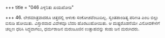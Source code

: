 +++
title = "046 ಎಳ್ಳನಿತು ಖಯಖೋಡಿ"

+++
46. ಲೇಶಮಾತ್ರವಾದರೂ ಚಿತ್ತದಲ್ಲಿ ಅಳುಕು ಸಂಕೋಚವೆಂಬುದಿಲ್ಲ. ಸ್ವಂತಪಾಂಡಿತ್ಯ ಪರಿಣತಿ ಎಂಬ ಬಿಲ್ಲು ಬಿಸುಡಿ ಹೋಯಿತು. ವಿಸ್ತಾರವಾದ ವಿವೇಕವೂ ಬೆದರಿ ಹೊರಟುಹೋಯಿತು. ಆ ದುಷ್ಟರೊಡನೆಯೇ ವಿನೋದಕೇಳಿಗೆ ಚಲ್ಲಣ ಧರಿಸಿ ಸಿದ್ಧವಾಗಲು, ಧರ್ಮರಾಜನ ಮರುಜೂಜಿನ ಉತ್ಸಾಹವನ್ನು ಕಂಡು ಜನ ಮರುಗಿದರು.